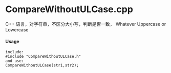 # CompareWithoutULCase.cpp
C++ 语言，对字符串，不区分大小写，判断是否一致， Whatever Uppercase or Lowercase
#### Usage
```
include:  
#include "CompareWithoutULCase.h"  
and use:  
CompareWithoutULCase(str1,str2);    
```
